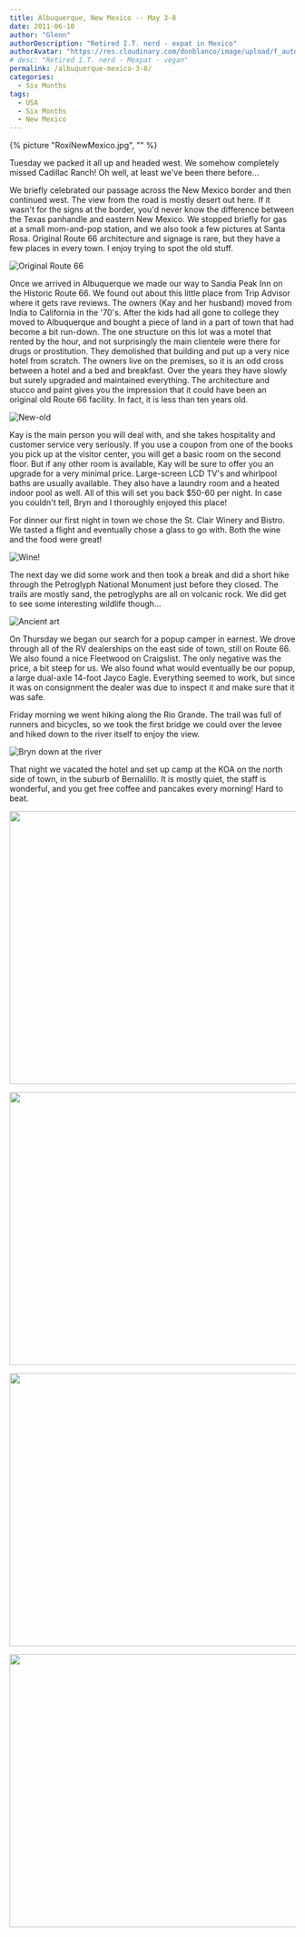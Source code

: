 ```yaml
---
title: Albuquerque, New Mexico -- May 3-8
date: 2011-06-10
author: "Glenn"
authorDescription: "Retired I.T. nerd - expat in Mexico"
authorAvatar: "https://res.cloudinary.com/donblanco/image/upload/f_auto,q_auto/Vagabondians/avatar-small.png"
# desc: "Retired I.T. nerd - Mexpat - vegan"
permalink: /albuquerque-mexico-3-8/
categories:
  - Six Months
tags:
  - USA
  - Six Months
  - New Mexico
---
```

{% picture "RoxiNewMexico.jpg", "" %}

Tuesday we packed it all up and headed west. We somehow completely missed Cadillac Ranch! Oh well, at least we've been there before...

We briefly celebrated our passage across the New Mexico border and then continued west. The view from the road is mostly desert out here. If it wasn't for the signs at the border, you'd never know the difference between the Texas panhandle and eastern New Mexico. We stopped briefly for gas at a small mom-and-pop station, and we also took a few pictures at Santa Rosa. Original Route 66 architecture and signage is rare, but they have a few places in every town. I enjoy trying to spot the old stuff.

![Original Route 66](https://live.staticflickr.com/3416/5692539686_e191f86ecb_z.jpg)

Once we arrived in Albuquerque we made our way to Sandia Peak Inn on the Historic Route 66. We found out about this little place from Trip Advisor where it gets rave reviews. The owners (Kay and her husband) moved from India to California in the '70's. After the kids had all gone to college they moved to Albuquerque and bought a piece of land in a part of town that had become a bit run-down. The one structure on this lot was a motel that rented by the hour, and not surprisingly the main clientele were there for drugs or prostitution. They demolished that building and put up a very nice hotel from scratch. The owners live on the premises, so it is an odd cross between a hotel and a bed and breakfast. Over the years they have slowly but surely upgraded and maintained everything. The architecture and stucco and paint gives you the impression that it could have been an original old Route 66 facility. In fact, it is less than ten years old.

![New-old](https://live.staticflickr.com/3251/5691976111_b291d354fd_b.jpg)

Kay is the main person you will deal with, and she takes hospitality and customer service very seriously. If you use a coupon from one of the books you pick up at the visitor center, you will get a basic room on the second floor. But if any other room is available, Kay will be sure to offer you an upgrade for a very minimal price. Large-screen LCD TV's and whirlpool baths are usually available. They also have a laundry room and a heated indoor pool as well. All of this will set you back $50-60 per night. In case you couldn't tell, Bryn and I thoroughly enjoyed this place!

For dinner our first night in town we chose the St. Clair Winery and Bistro. We tasted a flight and eventually chose a glass to go with. Both the wine and the food were great!

![Wine!](https://live.staticflickr.com/65535/33991908538_08fc6d4b25_b.jpg)

The next day we did some work and then took a break and did a short hike through the Petroglyph National Monument just before they closed. The trails are mostly sand, the petroglyphs are all on volcanic rock. We did get to see some interesting wildlife though...

![Ancient art](https://live.staticflickr.com/3443/5692541754_d4b0228dab_b.jpg)

On Thursday we began our search for a popup camper in earnest. We drove through all of the RV dealerships on the east side of town, still on Route 66. We also found a nice Fleetwood on Craigslist. The only negative was the price, a bit steep for us. We also found what would eventually be our popup, a large dual-axle 14-foot Jayco Eagle. Everything seemed to work, but since it was on consignment the dealer was due to inspect it and make sure that it was safe.

Friday morning we went hiking along the Rio Grande. The trail was full of runners and bicycles, so we took the first bridge we could over the levee and hiked down to the river itself to enjoy the view.

![Bryn down at the river](https://live.staticflickr.com/65535/47869253101_a7b0a934df_b.jpg)

That night we vacated the hotel and set up camp at the KOA on the north side of town, in the suburb of Bernalillo. It is mostly quiet, the staff is wonderful, and you get free coffee and pancakes every morning! Hard to beat.

<a data-flickr-embed="true"  href="https://www.flickr.com/photos/vagabondians/albums/72157626657837720" title="New Mexico - Day 1"><img alt="" src="https://live.staticflickr.com/3416/5692539686_e191f86ecb_z.jpg" width="640" height="480" alt="New Mexico - Day 1"></a><script async src="//embedr.flickr.com/assets/client-code.js" charset="utf-8"></script>

<a data-flickr-embed="true"  href="https://www.flickr.com/photos/vagabondians/albums/72157626533225017" title="New Mexico - Day 2"><img alt="" src="https://live.staticflickr.com/3443/5692541754_d4b0228dab_z.jpg" width="640" height="480" alt="New Mexico - Day 2"></a><script async src="//embedr.flickr.com/assets/client-code.js" charset="utf-8"></script>

<a data-flickr-embed="true"  href="https://www.flickr.com/photos/vagabondians/albums/72157626533222005" title="New Mexico - Day 3"><img alt="" src="https://live.staticflickr.com/3470/5692542792_416433ef90_z.jpg" width="640" height="480" alt="New Mexico - Day 3"></a><script async src="//embedr.flickr.com/assets/client-code.js" charset="utf-8"></script>

<a data-flickr-embed="true"  href="https://www.flickr.com/photos/vagabondians/albums/72157708627673074" title="New Mexico - Day 4"><img alt="" src="https://live.staticflickr.com/65535/47869253101_a7b0a934df_z.jpg" width="640" height="480" alt="New Mexico - Day 4"></a><script async src="//embedr.flickr.com/assets/client-code.js" charset="utf-8"></script>